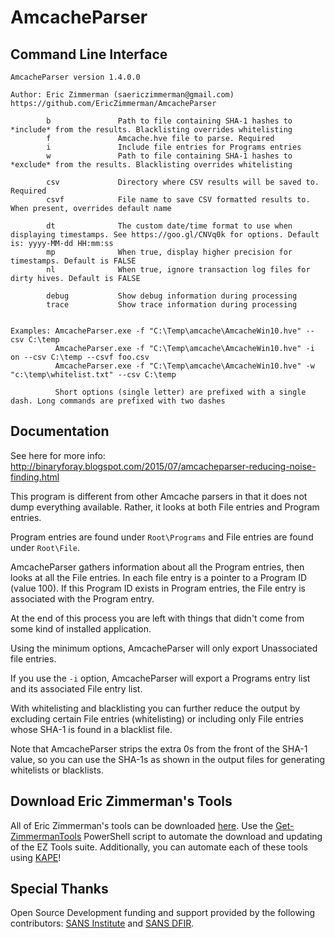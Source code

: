 # AmcacheParser

## Command Line Interface
    
    AmcacheParser version 1.4.0.0
    
    Author: Eric Zimmerman (saericzimmerman@gmail.com)
    https://github.com/EricZimmerman/AmcacheParser
    
            b               Path to file containing SHA-1 hashes to *include* from the results. Blacklisting overrides whitelisting
            f               Amcache.hve file to parse. Required
            i               Include file entries for Programs entries
            w               Path to file containing SHA-1 hashes to *exclude* from the results. Blacklisting overrides whitelisting
    
            csv             Directory where CSV results will be saved to. Required
            csvf            File name to save CSV formatted results to. When present, overrides default name
    
            dt              The custom date/time format to use when displaying timestamps. See https://goo.gl/CNVq0k for options. Default is: yyyy-MM-dd HH:mm:ss
            mp              When true, display higher precision for timestamps. Default is FALSE
            nl              When true, ignore transaction log files for dirty hives. Default is FALSE
    
            debug           Show debug information during processing
            trace           Show trace information during processing
    
    
    Examples: AmcacheParser.exe -f "C:\Temp\amcache\AmcacheWin10.hve" --csv C:\temp
              AmcacheParser.exe -f "C:\Temp\amcache\AmcacheWin10.hve" -i on --csv C:\temp --csvf foo.csv
              AmcacheParser.exe -f "C:\Temp\amcache\AmcacheWin10.hve" -w "c:\temp\whitelist.txt" --csv C:\temp
    
              Short options (single letter) are prefixed with a single dash. Long commands are prefixed with two dashes
                            
## Documentation

See here for more info: http://binaryforay.blogspot.com/2015/07/amcacheparser-reducing-noise-finding.html

This program is different from other Amcache parsers in that it does not dump everything available. Rather, it looks at both File entries and Program entries.

Program entries are found under `Root\Programs` and File entries are found under `Root\File`.

AmcacheParser gathers information about all the Program entries, then looks at all the File entries. In each file entry is a pointer to a Program ID (value 100). If this Program ID exists in Program entries, the File entry is associated with the Program entry.

At the end of this process you are left with things that didn't come from some kind of installed application.
              
Using the minimum options, AmcacheParser will only export Unassociated file entries.

If you use the `-i` option, AmcacheParser will export a Programs entry list and its associated File entry list.

With whitelisting and blacklisting you can further reduce the output by excluding certain File entries (whitelisting) or including only File entries whose SHA-1 is found in a blacklist file.

Note that AmcacheParser strips the extra 0s from the front of the SHA-1 value, so you can use the SHA-1s as shown in the output files for generating whitelists or blacklists.

## Download Eric Zimmerman's Tools

All of Eric Zimmerman's tools can be downloaded [here](https://ericzimmerman.github.io/#!index.md). Use the [Get-ZimmermanTools](https://f001.backblazeb2.com/file/EricZimmermanTools/Get-ZimmermanTools.zip) PowerShell script to automate the download and updating of the EZ Tools suite. Additionally, you can automate each of these tools using [KAPE](https://www.kroll.com/en/services/cyber-risk/incident-response-litigation-support/kroll-artifact-parser-extractor-kape)!

## Special Thanks

Open Source Development funding and support provided by the following contributors: [SANS Institute](http://sans.org/) and [SANS DFIR](http://dfir.sans.org/).
